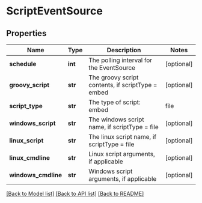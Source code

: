 # ScriptEventSource

## Properties
Name | Type | Description | Notes
------------ | ------------- | ------------- | -------------
**schedule** | **int** | The polling interval for the EventSource | [optional] 
**groovy_script** | **str** | The groovy script contents, if scriptType &#x3D; embed | [optional] 
**script_type** | **str** | The type of script: embed | file | [optional] 
**windows_script** | **str** | The windows script name, if scriptType &#x3D; file | [optional] 
**linux_script** | **str** | The linux script name, if scriptType &#x3D; file | [optional] 
**linux_cmdline** | **str** | Linux script arguments, if applicable | [optional] 
**windows_cmdline** | **str** | Windows script arguments, if applicable | [optional] 

[[Back to Model list]](../README.md#documentation-for-models) [[Back to API list]](../README.md#documentation-for-api-endpoints) [[Back to README]](../README.md)

